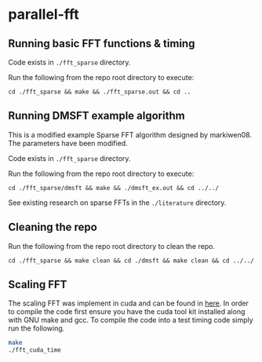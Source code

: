 # parallel-fft

## Running basic FFT functions & timing

Code exists in `./fft_sparse` directory.

Run the following from the repo root directory to execute:

```
cd ./fft_sparse && make && ./fft_sparse.out && cd ..
```

## Running DMSFT example algorithm

This is a modified example Sparse FFT algorithm designed by markiwen08. The parameters have been modified.

Code exists in `./fft_sparse` directory.

Run the following from the repo root directory to execute:

```
cd ./fft_sparse/dmsft && make && ./dmsft_ex.out && cd ../../
```

See existing research on sparse FFTs in the `./literature` directory.


## Cleaning the repo

Run the following from the repo root directory to clean the repo.

```
cd ./fft_sparse && make clean && cd ./dmsft && make clean && cd ../../
```

## Scaling FFT

The scaling FFT was implement in cuda and can be found in [here](fft/cuda/fft.cu). In order to compile the code first ensure you have the cuda tool kit installed along with GNU make and gcc. To compile the code into a test timing code simply run the following.

```bash
make
./fft_cuda_time
```
